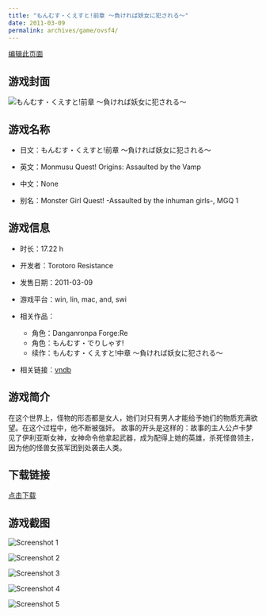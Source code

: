 ```yaml
---
title: "もんむす・くえすと!前章 ～負ければ妖女に犯される～"
date: 2011-03-09
permalink: archives/game/ovsf4/
---
```

[编辑此页面](https://github.com/ACG-3/ADV3-source/blob/main/source/_posts/MONMUSU.md)

## 游戏封面

![もんむす・くえすと!前章 ～負ければ妖女に犯される～](https://pan.timero.xyz/d/onedrive/img_lib_001/MONMUSU_cover.avif)


## 游戏名称

- 日文：もんむす・くえすと!前章 ～負ければ妖女に犯される～
- 英文：Monmusu Quest! Origins: Assaulted by the Vamp
- 中文：None

- 别名：Monster Girl Quest! -Assaulted by the inhuman girls-, MGQ 1


## 游戏信息

- 时长：17.22 h
- 开发者：Torotoro Resistance
- 发售日期：2011-03-09
- 游戏平台：win, lin, mac, and, swi
- 相关作品：
   - 角色：Danganronpa Forge:Re
   - 角色：もんむす・でりしゃす!
   - 续作：もんむす・くえすと!中章 ～負ければ妖女に犯される～

- 相关链接：[vndb](https://vndb.org/v5657)


## 游戏简介

在这个世界上，怪物的形态都是女人，她们对只有男人才能给予她们的物质充满欲望。在这个过程中，他不断被强奸。
故事的开头是这样的：故事的主人公卢卡梦见了伊利亚斯女神，女神命令他拿起武器，成为配得上她的英雄，杀死怪兽领主，因为他的怪兽女孩军团到处袭击人类。




## 下载链接

[点击下载](https://pan.timero.xyz/onedrive/adv_lib_001/MONMUSU)


## 游戏截图


![Screenshot 1](https://pan.timero.xyz/d/onedrive/img_lib_001/MONMUSU_Screenshot_1.avif)

![Screenshot 2](https://pan.timero.xyz/d/onedrive/img_lib_001/MONMUSU_Screenshot_2.avif)

![Screenshot 3](https://pan.timero.xyz/d/onedrive/img_lib_001/MONMUSU_Screenshot_3.avif)

![Screenshot 4](https://pan.timero.xyz/d/onedrive/img_lib_001/MONMUSU_Screenshot_4.avif)

![Screenshot 5](https://pan.timero.xyz/d/onedrive/img_lib_001/MONMUSU_Screenshot_5.avif)


